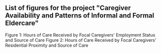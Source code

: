 ## List of figures for the project "Caregiver Availability and Patterns of Informal and Formal Eldercare"

Figure 1: Hours of Care Received by Focal Caregivers' Employment Status and Source of Care
Figure 2: Hours of Care Received by Focal Caregivers' Residential Proximity and Source of Care
